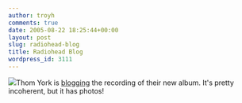 ```yaml
---
author: troyh
comments: true
date: 2005-08-22 18:25:44+00:00
layout: post
slug: radiohead-blog
title: Radiohead Blog
wordpress_id: 3111
---
```


![](http://troyandgay.com/pix/Picture4.png)Thom York is [blogging](http://www.radiohead.com/deadairspace/) the recording of their new album. It's pretty incoherent, but it has photos!
